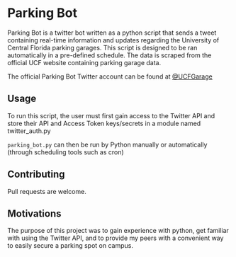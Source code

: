 # Parking Bot

Parking Bot is a twitter bot written as a python script that sends a tweet containing real-time information and updates regarding the University of Central Florida parking garages. This script is designed to be ran automatically in a pre-defined schedule. The data is scraped from the official UCF website containing parking garage data.

The official Parking Bot Twitter account can be found at [@UCFGarage](https://www.twitter.com/UCFGarage)


## Usage

To run this script, the user must first gain access to the Twitter API and store their API and Access Token keys/secrets in a module named twitter_auth.py

```parking_bot.py``` can then be run by Python manually or automatically (through scheduling tools such as cron)

## Contributing
Pull requests are welcome.

## Motivations
The purpose of this project was to gain experience with python, get familiar with using the Twitter API, and to provide my peers with a convenient way to easily secure a parking spot on campus.
